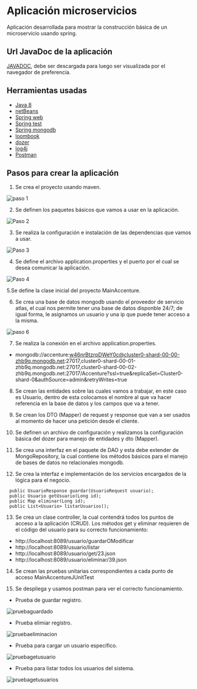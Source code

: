 # Aplicación microservicios
Aplicación desarrollada para mostrar la construcción básica de un microservicio usando spring.

## Url JavaDoc de la aplicación
[JAVADOC](https://github.com/yeison34k/accenture/blob/master/apidocs), debe ser descargada para luego ser visualizada por el navegador de preferencia.

##  Herramientas usadas
* [Java 8](https://www.oracle.com/technetwork/java/javase/downloads/jdk8-downloads-2133151.html)
* [netBeans](https://netbeans.org/downloads/8.2/)  
* [Spring web](https://mvnrepository.com/artifact/org.springframework/spring-web) 
* [Spring test](https://mvnrepository.com/artifact/org.springframework.boot/spring-boot-starter-test) 
* [Spring mongodb](https://spring.io/projects/spring-data-mongodb) 
* [loombook](https://projectlombok.org/) 
* [dozer](https://www.arquitecturajava.com/javabeans-dto-y-dozer/) 
* [log4j](https://logging.apache.org/log4j/2.x/) 
* [Postman](https://www.getpostman.com) 

## Pasos para crear la aplicación

1. Se crea el proyecto usando maven.

![paso 1](imagenes/paso_1_crear_proyecto.PNG ) 

2. Se definen los paquetes básicos que vamos a usar en la aplicación.

![Paso 2](imagenes/paso_2_definir_paquetes_basicos.PNG)

3. Se realiza la configuración e instalación de las dependencias que vamos a usar.

![Paso 3](imagenes/paso_3_definir_el_pom.PNG)

4. Se define el archivo application.properties y el puerto por el cual se desea comunicar la aplicación.

![Paso 4](imagenes/application.properties.PNG)

5.Se define la clase inicial del proyecto MainAccenture.

6. Se crea una base de datos mongodb usando el proveedor de servicio atlas, el cual nos permite tener una base de datos disponble 24/7; de igual forma, le asignamos un usuario y una ip que puede tener acceso a la misma.

![paso 6](imagenes/mongo.PNG)

7. Se realiza la conexión en el archivo application.properties. 
  * mongodb://accenture:w46nrBtzrpDWeY0c@cluster0-shard-00-00-zhb9q.mongodb.net:27017,cluster0-shard-00-01-zhb9q.mongodb.net:27017,cluster0-shard-00-02-zhb9q.mongodb.net:27017/Accenture?ssl=true&replicaSet=Cluster0-shard-0&authSource=admin&retryWrites=true

8. Se crean las  entidades sobre las cuales vamos a trabajar, en este caso es Usuario, dentro de esta colocamos el nombre al que va hacer referencia en la base de datos y los campos que va a tener.

9. Se crean los DTO (Mapper) de request y response que van a ser usados al momento de hacer una petición desde el cliente.

10. Se definen un archivo de configuración y realizamos la configuración básica del dozer para manejo de entidades y dto (Mapper).

11. Se crea una interfaz en el paquete de DAO y esta debe extender de MongoRepository, la cual contiene los métodos básicos para el manejo de bases de datos no relacionales mongodb.

12. Se crea la interfaz e implementación de los servicios encargados de la lógica para el negocio.
 ```
  public UsuarioResponse guardar(UsuarioRequest usuario);
  public Usuario getUsuario(Long id);
  public Map eliminar(Long id);
  public List<Usuario> listarUsuarios();
 ```

13. Se crea un clase controller,  la cual contendrá todos los puntos de acceso a la aplicación (CRUD). Los métodos get y eliminar     requieren de el código del usuario para su correcto funcionamiento:
  * http://localhost:8089/usuario/guardarOModificar
  * http://localhost:8089/usuario/listar
  * http://localhost:8089/usuario/get/23.json
  * http://localhost:8089/usuario/eliminar/39.json
  
 14. Se crean las pruebas unitarias correspondientes a cada punto de acceso MainAccentureJUnitTest
 
 15. Se despliega y usamos postman para ver el correcto funcionamiento.
   
   * Prueba de guardar registro.
   
   ![pruebaguardado](imagenes/probando_guardado_y_actualizacion.PNG)
   
   * Prueba elimiar registro.
   
   ![pruebaeliminacion](imagenes/prueb_eliminar.PNG)
   
   * Prueba para cargar un usuario específico.
   
   ![pruebagetusuario](imagenes/probando_get.PNG)
   
   * Prueba para listar todos los usuarios del sistema.
   
   ![pruebagetusuarios](imagenes/listar_todos_los_registros.PNG)




